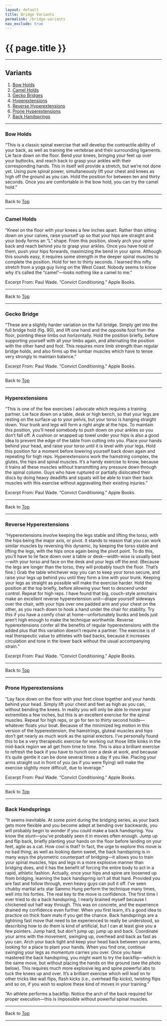 ```yaml
---
layout: default
title: Bridge Variants
permalink: /bridge-variants
nav_exclude: true
---
```


# {{ page.title }}

---

## Variants

1. [Bow Holds](#bow-holds)
1. [Camel Holds](#camel-holds)
1. [Gecko Bridges](#gecko-bridges)
1. [Hyperextensions](#hyperextensions)
1. [Reverse Hyperextensions](#reverse-hyperextensions)
1. [Prone Hyperextensions](#prone-hyperextensions)
1. [Back Handsprings](#back-handsprings)
 
---

### Bow Holds
“This is a classic spinal exercise that will develop the contractile ability of your back, as well as training the vertebrae and their surrounding ligaments. Lie face down on the floor. Bend your knees, bringing your feet up over your buttocks, and reach back to grasp your ankles with their corresponding hands. This in itself will provide a stretch, but we’re not done yet. Using pure spinal power, simultaneously lift your chest and knees as high off the ground as you can. Hold the position for between ten and thirty seconds. Once you are comfortable in the bow hold, you can try the camel hold.”

---

Back to [Top](#bridge-variants)

---

### Camel Holds
“Kneel on the floor with your knees a few inches apart. Rather than sitting down on your calves, raise yourself up so that your hips are straight and your body forms an “L” shape. From this position, slowly arch your spine back and reach behind you to grasp your ankles. Once you have hold of them, push your hips forwards, maximizing the bend in your spine. Although this sounds easy, it requires some strength in the deeper spinal muscles to complete the position. Hold for ten to thirty seconds. I learned this nifty stretch from a yoga guy living on the West Coast. Nobody seems to know why it’s called the “camel”—looks nothing like a camel to me.”

Excerpt From: Paul Wade. “Convict Conditioning.” Apple Books. 


---

Back to [Top](#bridge-variants)

---

### Gecko Bridge
“These are a slightly harder variation on the full bridge. Simply get into the full bridge hold (fig. 90), and lift one hand and the opposite foot from the floor, pointing these limbs out horizontally. Hold the position briefly, before supporting yourself with all your limbs again, and alternating the position with the other hand and foot. This requires more limb strength than regular bridge holds, and also firms up the lumbar muscles which have to tense very strongly to maintain balance.”

Excerpt From: Paul Wade. “Convict Conditioning.” Apple Books. 


---

Back to [Top](#bridge-variants)

---

### Hyperextensions
“This is one of the few exercises I advocate which requires a training partner. Lie face down on a table, desk or high bench, so that your legs are resting on the surface up to your pelvis, but your torso is hanging straight down. Your trunk and legs will form a right angle at the hips. To maintain this position, you’ll need somebody to push down on your ankles so you don’t fall off. A cushion or wrapped up towel under your hips is also a good idea to prevent the edge of the table from cutting into you. Place your hands behind your head, and raise your torso until it is level with your legs. Hold this position for a moment before lowering yourself back down again and repeating for high reps. Hyperextensions work the hamstring complex, the glutes, the hips and spinal muscles. It’s a handy exercise to know, because it trains all these muscles without transmitting any pressure down through the spinal column. Guys who have ruptured or partially dislocated their discs by doing heavy deadlifts and squats will be able to train their back muscles with this exercise without aggravating their existing injuries.”

Excerpt From: Paul Wade. “Convict Conditioning.” Apple Books. 


---

Back to [Top](#bridge-variants)

---

### Reverse Hyperextensions
“Hyperextensions involve keeping the legs stable and lifting the torso, with the hips being the major axis, or pivot. It stands to reason that you can work similar muscles by reversing this dynamic, by keeping the torso stable and lifting the legs, with the hips once again being the pivot point. To do this, you’ll have to lie face down over a table or desk—width-wise is usually best—with your torso and face on the desk and your legs off the end. (Because the legs are longer than the torso, they will probably touch the floor. That’s fine.) Grab the table whichever way you can to keep your torso secure, and raise your legs up behind you until they form a line with your trunk. Keeping your legs as straight as possible will make the exercise harder. Hold the position at the top briefly, before allowing your feet to descend under control. Repeat for high reps. I have found that big, couch-style armchairs make an excellent reverse hyperextension unit—drape yourself sideways over the chair, with your hips over one padded arm and your chest on the other, as you reach down to hook a hand under the chair for stability. Try this if you have a comfy chair at home—unfortunately bunks and beds just aren’t high enough to make the technique worthwhile. Reverse hyperextensions confer all the benefits of regular hyperextensions with the added plus that this variation doesn’t require a partner. The exercise is of real therapeutic value to athletes with bad backs, because it increases circulation and tone in the lower back without the usual accompanying strain.”

Excerpt From: Paul Wade. “Convict Conditioning.” Apple Books. 


---

Back to [Top](#bridge-variants)

---

### Prone Hyperextensions
“Lay face down on the floor with your feet close together and your hands behind your head. Simply lift your chest and feet as high as you can, without bending the knees. In reality you will only be able to move your extremities a few inches, but this is an excellent exercise for the spinal muscles. Repeat for high reps, or go for ten to thirty second holds—whatever floats your boat. Because of the minimized leg motion in this version of the hyperextension, the hamstrings, gluteal muscles and hips don’t get nearly as much work as the spinal erectors. I’ve personally found this to be a very therapeutic exercise for working out those little kinks in the mid-back region we all get from time to time. This is also a brilliant exercise to refresh the back if you have to hunch over a desk at work, and because it’s quite gentle it can be done several times a day if you like. Placing your arms straight out in front of you (as if you were flying) will make the exercise slightly more difficult, due to leverage.”

Excerpt From: Paul Wade. “Convict Conditioning.” Apple Books. 


---

Back to [Top](#bridge-variants)

---

### Back Handsprings
“It seems inevitable. At some point during the bridging series, as your back gets more flexible and you become adept at bending over backwards, you will probably begin to wonder if you could make a back handspring. You know the stunt—you’ve probably seen it in movies often enough. Jump up and flip back, briefly planting your hands on the floor before landing on your feet, agile as a cat. How cool is that? In fact, the urge to explore this move is no bad thing; as well as looking damn sweet, the back handspring is in many ways the plyometric counterpart of bridging—it allows you to train your spinal muscles, hips and legs in a more explosive manner than bridging does, and it has the benefit of forcing the entire body to act in a rapid, athletic fashion. Actually, once your hips and spine are loosened up from bridging, learning the back handspring isn’t all that hard. Provided you are fast and follow through, even heavy guys can pull it off. I’ve seen chubby martial arts star Sammo Hung perform the technique many times, well into his forties. The real key to the move is confidence. The first time I ever tried to do a back handspring, I nearly brained myself because I chickened out half way through. This was on concrete, and the experience drained my confidence even further. When you first learn, it’s a good idea to practice on thick foam mats if you get the chance. Back handsprings are a lightning fast move that need to be experienced to really be understood, so describing how to do them is kind of artificial, but I can at least give you a few pointers. Jump hard, but don’t jump up; jump up and back. Coordinate your arms with the movement, swinging up, overhead and back as fast as you can. Arch your back tight and keep your head back between your arms, looking for a place to plant your hands. When you find one, continue swinging your legs as momentum carries you over. Once you have mastered the back handspring, you might want to try the backflip—which is the same move, but without placing the hands on the ground (see the photo below). This requires much more explosive leg and spine powerful abs to tuck the knees up and over. It’s a brilliant exercise which will lead on to other tricks like wall flips, flash kicks (i.e., overhead flip kicks), twisting flips and so on, if you wish to explore these kind of moves in your training.”

“An athlete performs a backflip. Notice the arch of the back required for proper execution—this is impossible without powerful spinal muscles.


---

Back to [Top](#bridge-variants)

---